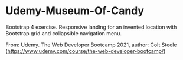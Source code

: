 # Udemy-Museum-Of-Candy

Bootstrap 4 exercise. Responsive landing for an invented location with Bootstrap grid and collapsible navigation menu.

From: Udemy. The Web Developer Bootcamp 2021, author: Colt Steele (https://www.udemy.com/course/the-web-developer-bootcamp/)